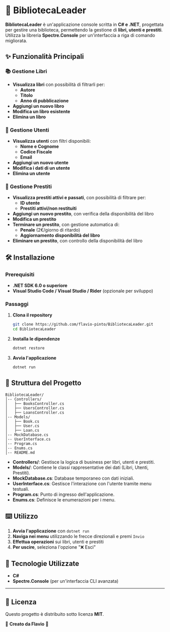 ﻿# 📖 BibliotecaLeader

**BibliotecaLeader** è un'applicazione console scritta in **C# e .NET**, progettata per gestire una biblioteca, permettendo la gestione di **libri, utenti e prestiti**. Utilizza la libreria **Spectre.Console** per un'interfaccia a riga di comando migliorata.

## ✨ Funzionalità Principali

### 📚 **Gestione Libri**

- **Visualizza libri** con possibilità di filtrarli per:
  - **Autore**
  - **Titolo**
  - **Anno di pubblicazione**
- **Aggiungi un nuovo libro**
- **Modifica un libro esistente**
- **Elimina un libro**

### 👥 **Gestione Utenti**

- **Visualizza utenti** con filtri disponibili:
  - **Nome e Cognome**
  - **Codice Fiscale**
  - **Email**
- **Aggiungi un nuovo utente**
- **Modifica i dati di un utente**
- **Elimina un utente**

### 🔄 **Gestione Prestiti**

- **Visualizza prestiti attivi e passati**, con possibilità di filtrare per:
  - **ID utente**
  - **Prestiti attivi/non restituiti**
- **Aggiungi un nuovo prestito**, con verifica della disponibilità del libro
- **Modifica un prestito**
- **Terminare un prestito**, con gestione automatica di:
  - **Penale** (2€/giorno di ritardo)
  - **Aggiornamento disponibilità del libro**
- **Eliminare un prestito**, con controllo della disponibilità del libro

## 🛠️ Installazione

### Prerequisiti

- **.NET SDK 6.0 o superiore**
- **Visual Studio Code / Visual Studio / Rider** (opzionale per sviluppo)

### Passaggi

1. **Clona il repository**

   ```sh
   git clone https://github.com/flavio-pinto/BibliotecaLeader.git
   cd BibliotecaLeader
   ```

2. **Installa le dipendenze**

   ```sh
   dotnet restore
   ```

3. **Avvia l'applicazione**

   ```sh
   dotnet run
   ```

## 📌 Struttura del Progetto

```
BibliotecaLeader/
│-- Controllers/
│   ├── BooksController.cs
│   ├── UsersController.cs
│   ├── LoansController.cs
│-- Models/
│   ├── Book.cs
│   ├── User.cs
│   ├── Loan.cs
│-- MockDatabase.cs
│-- UserInterface.cs
│-- Program.cs
│-- Enums.cs
│-- README.md
```

- **Controllers/**: Gestisce la logica di business per libri, utenti e prestiti.
- **Models/**: Contiene le classi rappresentative dei dati (Libri, Utenti, Prestiti).
- **MockDatabase.cs**: Database temporaneo con dati iniziali.
- **UserInterface.cs**: Gestisce l'interazione con l'utente tramite menu testuali.
- **Program.cs**: Punto di ingresso dell'applicazione.
- **Enums.cs**: Definisce le enumerazioni per i menu.

## ⌨️ Utilizzo

1. **Avvia l'applicazione** con `dotnet run`
2. **Naviga nei menu** utilizzando le frecce direzionali e premi `Invio`
3. **Effettua operazioni** sui libri, utenti e prestiti
4. **Per uscire**, seleziona l'opzione "❌ Esci"

## 🔧 Tecnologie Utilizzate

- **C#**
- **Spectre.Console** (per un'interfaccia CLI avanzata)

---

## 📜 Licenza

Questo progetto è distribuito sotto licenza **MIT**.

📌 **Creato da Flavio** 🚀

